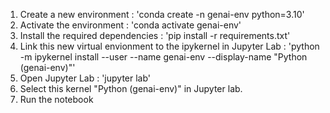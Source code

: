 1. Create a new environment : 'conda create -n genai-env python=3.10'
2. Activate the environment : 'conda activate genai-env'
3. Install the required dependencies : 'pip install -r requirements.txt'
4. Link this new virtual envionment to the ipykernel in Jupyter Lab : 'python -m ipykernel install --user --name genai-env --display-name "Python (genai-env)"'
5. Open Jupyter Lab : 'jupyter lab'
6. Select this kernel "Python (genai-env)" in Jupyter lab.
7. Run the notebook